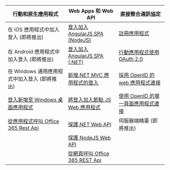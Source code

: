 | 行動和原生應用程式| Web Apps 和 Web API| 直接整合通訊協定|
| ----------------------- | ------------------------------- | --------------------- |
| 在 iOS 應用程式中加入登入 (即將推出)| [登入加入 AngularJS SPA (NodeJS)](active-directory-v2-devquickstarts-angular-node.md)| [註冊應用程式](active-directory-v2-app-registration.md)|
| 在 Android 應用程式中加入登入 (即將推出)| [登入加入 AngularJS SPA (.NET)](active-directory-v2-devquickstarts-angular-dotnet.md)| [行動應用程式使用 OAuth 2.0](active-directory-v2-protocols-oauth-code.md)|
| 在 Windows 通用應用程式中加入登入 (即將推出)| [新增.NET MVC 應用程式的登入](active-directory-v2-devquickstarts-dotnet-web.md)| [採用 OpenID 的 web 應用程式連接](active-directory-v2-protocols-oidc.md)|
| [登入新增至 Windows 桌面應用程式](active-directory-v2-devquickstarts-wpf.md)| [將登入加入節點 JS Web 應用程式](active-directory-v2-devquickstarts-node-web.md)| [使用 OpenID 的單一頁面應用程式連接](active-directory-protocols-implicit.md)
| [從應用程式呼叫 Office 365 Rest Api](https://www.msdn.com/office/office365/howto/authenticate-Office-365-APIs-using-v2)| [保護.NET Web API](active-directory-v2-devquickstarts-dotnet-api.md)| 伺服器端精靈 (即將推出)|
| | [保護 NodeJS Web API](active-directory-v2-devquickstarts-node-api.md)|
| | [從網頁呼叫 Office 365 REST Api](https://www.msdn.com/office/office365/howto/authenticate-Office-365-APIs-using-v2)|





